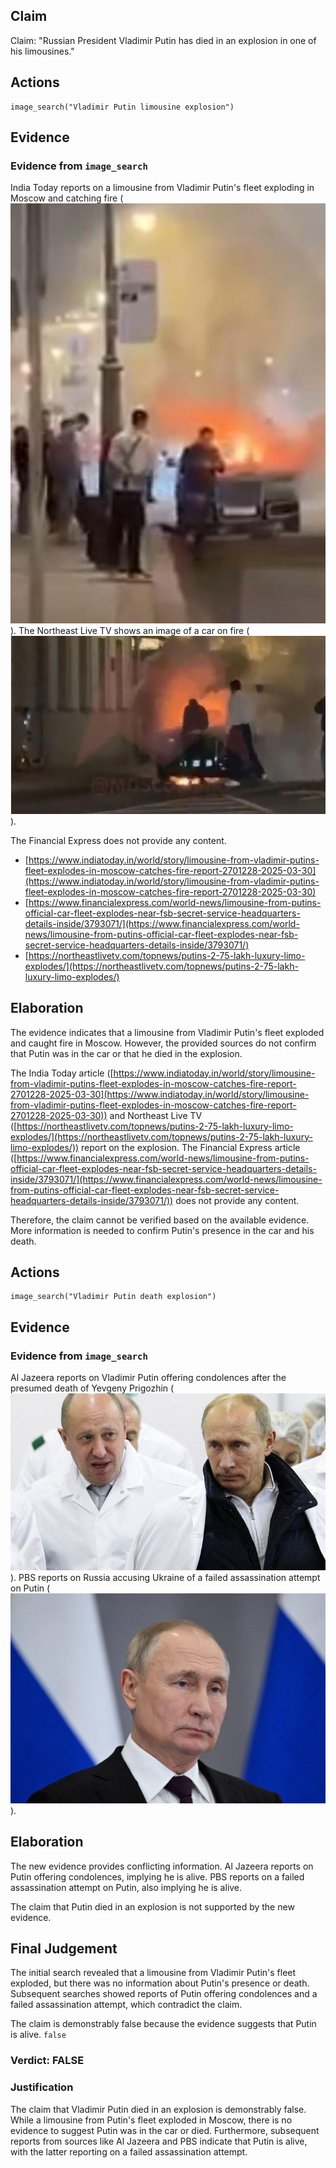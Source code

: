 ## Claim
Claim: "Russian President Vladimir Putin has died in an explosion in one of his limousines."

## Actions
```
image_search("Vladimir Putin limousine explosion")
```

## Evidence
### Evidence from `image_search`
India Today reports on a limousine from Vladimir Putin's fleet exploding in Moscow and catching fire (![image 6531](media/2025-08-29_22-51-1756507868-799668.jpg)). The Northeast Live TV shows an image of a car on fire (![image 6532](media/2025-08-29_22-51-1756507870-222491.jpg)).

The Financial Express does not provide any content.
*   [https://www.indiatoday.in/world/story/limousine-from-vladimir-putins-fleet-explodes-in-moscow-catches-fire-report-2701228-2025-03-30](https://www.indiatoday.in/world/story/limousine-from-vladimir-putins-fleet-explodes-in-moscow-catches-fire-report-2701228-2025-03-30)
*   [https://www.financialexpress.com/world-news/limousine-from-putins-official-car-fleet-explodes-near-fsb-secret-service-headquarters-details-inside/3793071/](https://www.financialexpress.com/world-news/limousine-from-putins-official-car-fleet-explodes-near-fsb-secret-service-headquarters-details-inside/3793071/)
*   [https://northeastlivetv.com/topnews/putins-2-75-lakh-luxury-limo-explodes/](https://northeastlivetv.com/topnews/putins-2-75-lakh-luxury-limo-explodes/)


## Elaboration
The evidence indicates that a limousine from Vladimir Putin's fleet exploded and caught fire in Moscow. However, the provided sources do not confirm that Putin was in the car or that he died in the explosion.

The India Today article ([https://www.indiatoday.in/world/story/limousine-from-vladimir-putins-fleet-explodes-in-moscow-catches-fire-report-2701228-2025-03-30](https://www.indiatoday.in/world/story/limousine-from-vladimir-putins-fleet-explodes-in-moscow-catches-fire-report-2701228-2025-03-30)) and Northeast Live TV ([https://northeastlivetv.com/topnews/putins-2-75-lakh-luxury-limo-explodes/](https://northeastlivetv.com/topnews/putins-2-75-lakh-luxury-limo-explodes/)) report on the explosion. The Financial Express article ([https://www.financialexpress.com/world-news/limousine-from-putins-official-car-fleet-explodes-near-fsb-secret-service-headquarters-details-inside/3793071/](https://www.financialexpress.com/world-news/limousine-from-putins-official-car-fleet-explodes-near-fsb-secret-service-headquarters-details-inside/3793071/)) does not provide any content.

Therefore, the claim cannot be verified based on the available evidence. More information is needed to confirm Putin's presence in the car and his death.


## Actions
```
image_search("Vladimir Putin death explosion")
```

## Evidence
### Evidence from `image_search`
Al Jazeera reports on Vladimir Putin offering condolences after the presumed death of Yevgeny Prigozhin (![image 7292](media/2025-08-29_23-29-1756510163-098239.jpg)). PBS reports on Russia accusing Ukraine of a failed assassination attempt on Putin (![image 7293](media/2025-08-29_23-29-1756510163-200470.jpg)).


## Elaboration
The new evidence provides conflicting information. Al Jazeera reports on Putin offering condolences, implying he is alive. PBS reports on a failed assassination attempt on Putin, also implying he is alive.

The claim that Putin died in an explosion is not supported by the new evidence.


## Final Judgement
The initial search revealed that a limousine from Vladimir Putin's fleet exploded, but there was no information about Putin's presence or death. Subsequent searches showed reports of Putin offering condolences and a failed assassination attempt, which contradict the claim.

The claim is demonstrably false because the evidence suggests that Putin is alive. `false`


### Verdict: FALSE

### Justification
The claim that Vladimir Putin died in an explosion is demonstrably false. While a limousine from Putin's fleet exploded in Moscow, there is no evidence to suggest Putin was in the car or died. Furthermore, subsequent reports from sources like Al Jazeera and PBS indicate that Putin is alive, with the latter reporting on a failed assassination attempt.
